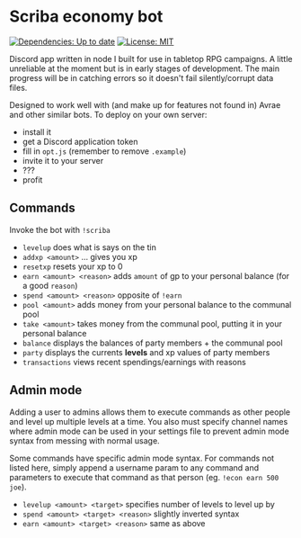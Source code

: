 # Scriba economy bot
[![Dependencies: Up to date](https://david-dm.org/arcayn/rpg-econbot.svg)](https://david-dm.org/arcayn/rpg-econbot) [![License: MIT](https://img.shields.io/badge/License-MIT-green.svg)](https://opensource.org/licenses/MIT)


Discord app written in node I built for use in tabletop RPG campaigns. A little unreliable at the moment but is in early stages
of development. The main progress will be in catching errors so it doesn't fail silently/corrupt data files.

Designed to work well with (and make up for features not found in) Avrae and other similar bots. To deploy on your own server: 
 - install it
 - get a Discord application token 
 - fill in `opt.js` (remember to remove `.example`)
 - invite it to your server
 - ???
 - profit
 
 ## Commands
 Invoke the bot with `!scriba`
  - `levelup` does what is says on the tin
  - `addxp <amount>` ... gives you xp
  - `resetxp` resets your xp to 0
  - `earn <amount> <reason>` adds `amount` of gp to your personal balance (for a good `reason`)
  - `spend <amount> <reason>` opposite of `!earn`
  - `pool <amount>` adds money from your personal balance to the communal pool
  - `take <amount>` takes money from the communal pool, putting it in your personal balance
  - `balance` displays the balances of party members + the communal pool
  - `party` displays the currents **levels** and xp values of party members
  - `transactions` views recent spendings/earnings with reasons
  
## Admin mode
Adding a user to admins allows them to execute commands as other people and level up multiple levels at a time. You also must specify channel names where admin mode can be used in your settings file to prevent admin mode syntax from messing with normal usage.

Some commands have specific admin mode syntax. For commands not listed here, simply append a username param to any command and parameters to execute that command as that person (eg. `!econ earn 500 joe`).
  - `levelup <amount> <target>` specifies number of levels to level up by
  - `spend <amount> <target> <reason>` slightly inverted syntax
  - `earn <amount> <target> <reason>` same as above
